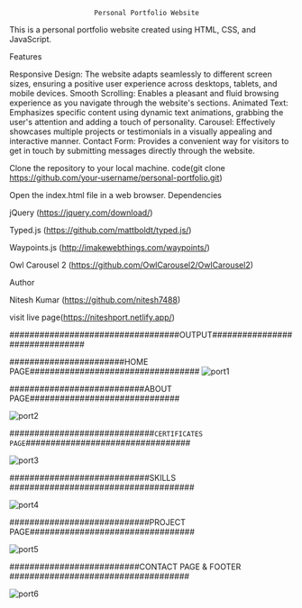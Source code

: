                          Personal Portfolio Website

This is a personal portfolio website created using HTML, CSS, and JavaScript.

Features

Responsive Design: The website adapts seamlessly to different screen sizes, ensuring a positive user experience across desktops, tablets, and mobile devices.
Smooth Scrolling: Enables a pleasant and fluid browsing experience as you navigate through the website's sections.
Animated Text: Emphasizes specific content using dynamic text animations, grabbing the user's attention and adding a touch of personality.
Carousel: Effectively showcases multiple projects or testimonials in a visually appealing and interactive manner.
Contact Form: Provides a convenient way for visitors to get in touch by submitting messages directly through the website.

Clone the repository to your local machine.
code(git clone https://github.com/your-username/personal-portfolio.git)

Open the index.html file in a web browser.
Dependencies

jQuery (https://jquery.com/download/)

Typed.js (https://github.com/mattboldt/typed.js/)

Waypoints.js (http://imakewebthings.com/waypoints/)

Owl Carousel 2 (https://github.com/OwlCarousel2/OwlCarousel2)

Author

Nitesh Kumar (https://github.com/nitesh7488)

visit live page(https://niteshport.netlify.app/)


##################################OUTPUT###############################

#######################HOME PAGE##################################
 ![port1](https://github.com/nitesh7488/summer_portfolio_project/assets/120910923/9ab4128c-ddf1-4ed7-a84f-b96d102e3358)


###########################ABOUT PAGE##############################

 ![port2](https://github.com/nitesh7488/summer_portfolio_project/assets/120910923/db01acef-d232-407a-b78c-317eeb0b38f9)


#############################`CERTIFICATES PAGE`#################################
 
 ![port3](https://github.com/nitesh7488/summer_portfolio_project/assets/120910923/8aed23f0-5f9a-4bdd-8251-fcf53bced84e)

############################SKILLS #####################################


 ![port4](https://github.com/nitesh7488/summer_portfolio_project/assets/120910923/22205413-000e-4ca3-a0ba-4697c9ec2527)

############################PROJECT PAGE#################################

 ![port5](https://github.com/nitesh7488/summer_portfolio_project/assets/120910923/94688347-dd85-43a1-b89b-94d644a0ea72)


##########################CONTACT PAGE & FOOTER ####################################

 ![port6](https://github.com/nitesh7488/summer_portfolio_project/assets/120910923/00660bcd-494b-4a0a-839e-bf44c7ce4de7)





